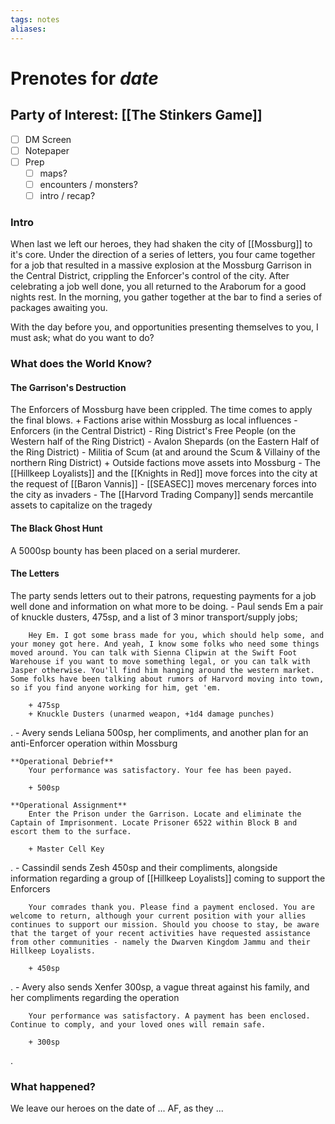 ```yaml
---
tags: notes
aliases:
---
```


# Prenotes for *date*
## Party of Interest: [[The Stinkers Game]]
- [ ] DM Screen
- [ ] Notepaper
- [ ] Prep
	- [ ] maps?
	- [ ] encounters / monsters?
	- [ ] intro / recap?

### Intro

When last we left our heroes, they had shaken the city of [[Mossburg]] to it's core. Under the direction of a series of letters, you four came together for a job that resulted in a massive explosion at the Mossburg Garrison in the Central District, crippling the Enforcer's control of the city. After celebrating a job well done, you all returned to the Araborum for a good nights rest. In the morning, you gather together at the bar to find a series of packages awaiting you. 

With the day before you, and opportunities presenting themselves to you, I must ask; what do you want to do?

### What does the World Know?
#### The Garrison's Destruction
The Enforcers of Mossburg have been crippled. The time comes to apply the final blows.
	+ Factions arise within Mossburg as local influences
		- Enforcers (in the Central District)
		- Ring District's Free People (on the Western half of the Ring District)
		- Avalon Shepards (on the Eastern Half of the Ring District)
		- Militia of Scum (at and around the Scum & Villainy of the northern Ring District) 
	+ Outside factions move assets into Mossburg
		- The [[Hillkeep Loyalists]] and the [[Knights in Red]] move forces into the city at the request of [[Baron Vannis]]
		- [[SEASEC]] moves mercenary forces into the city as invaders
		- The [[Harvord Trading Company]] sends mercantile assets to capitalize on the tragedy 
#### The Black Ghost Hunt
A 5000sp bounty has been placed on a serial murderer.
#### The Letters
The party sends letters out to their patrons, requesting payments for a job well done and information on what more to be doing.
	- Paul sends Em a pair of knuckle dusters, 475sp, and a list of 3 minor transport/supply jobs;

```
	Hey Em. I got some brass made for you, which should help some, and your money got here. And yeah, I know some folks who need some things moved around. You can talk with Sienna Clipwin at the Swift Foot Warehouse if you want to move something legal, or you can talk with Jasper otherwise. You'll find him hanging around the western market. Some folks have been talking about rumors of Harvord moving into town, so if you find anyone working for him, get 'em.

	+ 475sp
	+ Knuckle Dusters (unarmed weapon, +1d4 damage punches)
```
.
	- Avery sends Leliana 500sp, her compliments, and another plan for an anti-Enforcer operation within Mossburg
```
**Operational Debrief**
	Your performance was satisfactory. Your fee has been payed.

	+ 500sp

**Operational Assignment**
	Enter the Prison under the Garrison. Locate and eliminate the Captain of Imprisonment. Locate Prisoner 6522 within Block B and escort them to the surface. 

	+ Master Cell Key
```
.
	- Cassindil sends Zesh 450sp and their compliments, alongside information regarding a group of [[Hillkeep Loyalists]] coming to support the Enforcers 
```
	Your comrades thank you. Please find a payment enclosed. You are welcome to return, although your current position with your allies continues to support our mission. Should you choose to stay, be aware that the target of your recent activities have requested assistance from other communities - namely the Dwarven Kingdom Jammu and their Hillkeep Loyalists. 

	+ 450sp
```
.
	- Avery also sends Xenfer 300sp, a vague threat against his family, and her compliments regarding the operation
```
	Your performance was satisfactory. A payment has been enclosed. Continue to comply, and your loved ones will remain safe.

	+ 300sp
```
.

### What happened?


We leave our heroes on the date of ... AF, as they ...